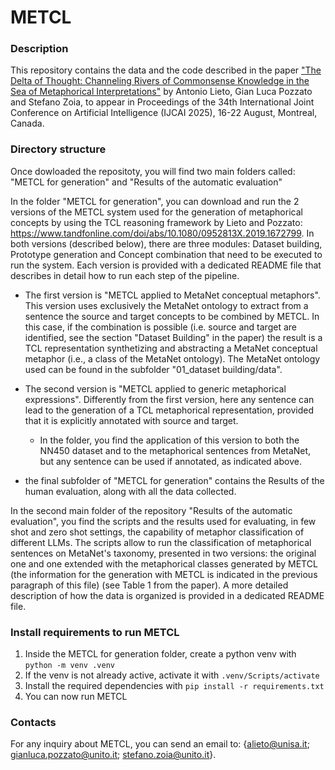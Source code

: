 # METCL

### Description

This repository contains the data and the code described in the paper ["The Delta of Thought: Channeling Rivers of Commonsense Knowledge in the Sea of Metaphorical Interpretations"](https://github.com/StefanoZoia/METCL/blob/main/IJCAI__25_Lieto_Pozzato_Zoia.pdf) by Antonio Lieto, Gian Luca Pozzato and Stefano Zoia, to appear in Proceedings of the 34th International Joint Conference on Artificial Intelligence (IJCAI 2025), 16-22 August, Montreal, Canada. 

### Directory structure

Once dowloaded the repositoty, you will find two main folders called: "METCL for generation" and "Results of the automatic evaluation"

In the folder "METCL for generation", you can download and run the 2 versions of the METCL system used for the generation of metaphorical concepts by using the TCL reasoning framework by Lieto and Pozzato: https://www.tandfonline.com/doi/abs/10.1080/0952813X.2019.1672799. In both versions (described below), there are three modules: Dataset building, Prototype generation and Concept combination that need to be executed to run the system. Each version is provided with a dedicated README file that describes in detail how to run each step of the pipeline.

- The first version is "METCL applied to MetaNet conceptual metaphors". This version uses exclusively the MetaNet ontology to extract from a sentence the source and target concepts to be combined by METCL. In this case, if the combination is possible (i.e. source and target are identified, see the section "Dataset Building" in the paper) the result is a TCL representation synthetizing and abstracting a MetaNet conceptual metaphor (i.e., a class of the MetaNet ontology). The MetaNet ontology used can be found in the subfolder "01_dataset building/data".

- The second version is "METCL applied to generic metaphorical expressions". Differently from the first version, here any sentence can lead to the generation of a TCL metaphorical representation, provided that it is explicitly annotated with source and target.
    - In the folder, you find the application of this version to both the NN450 dataset and to the metaphorical sentences from MetaNet, but any sentence can be used if annotated, as indicated above.

- the final subfolder of "METCL for generation" contains the Results of the human evaluation, along with all the data collected.

In the second main folder of the repository "Results of the automatic evaluation", you find the scripts and the results used for evaluating, in few shot and zero shot settings, the capability of metaphor classification of different LLMs. The scripts allow to run the classification of metaphorical sentences on MetaNet's taxonomy, presented in two versions: the original one and one extended with the metaphorical classes generated by METCL (the information for the generation with METCL is indicated in the previous paragraph of this file) (see Table 1 from the paper). A more detailed description of how the data is organized is provided in a dedicated README file.


### Install requirements to run METCL

1. Inside the METCL for generation folder, create a python venv with `python -m venv .venv`
2. If the venv is not already active, activate it with `.venv/Scripts/activate`
3. Install the required dependencies with `pip install -r requirements.txt`
4. You can now run METCL

### Contacts

For any inquiry about METCL, you can send an email to: {alieto@unisa.it; gianluca.pozzato@unito.it; stefano.zoia@unito.it}.
